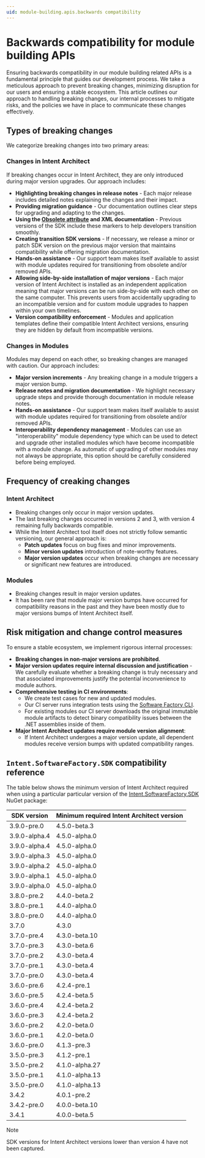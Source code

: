```yaml
---
uid: module-building.apis.backwards compatibility
---
```

# Backwards compatibility for module building APIs

Ensuring backwards compatibility in our module building related APIs is a fundamental principle that guides our development process. We take a meticulous approach to prevent breaking changes, minimizing disruption for our users and ensuring a stable ecosystem. This article outlines our approach to handling breaking changes, our internal processes to mitigate risks, and the policies we have in place to communicate these changes effectively.

## Types of breaking changes

We categorize breaking changes into two primary areas:

### Changes in Intent Architect

If breaking changes occur in Intent Architect, they are only introduced during major version upgrades. Our approach includes:

- **Highlighting breaking changes in release notes** - Each major release includes detailed notes explaining the changes and their impact.
- **Providing migration guidance** - Our documentation outlines clear steps for upgrading and adapting to the changes.
- **Using the [Obsolete attribute](https://learn.microsoft.com/dotnet/api/system.obsoleteattribute) and XML documentation** - Previous versions of the SDK include these markers to help developers transition smoothly.
- **Creating transition SDK versions** - If necessary, we release a minor or patch SDK version on the previous major version that maintains compatibility while offering migration documentation.
- **Hands-on assistance** - Our support team makes itself available to assist with module updates required for transitioning from obsolete and/or removed APIs.
- **Allowing side-by-side installation of major versions** - Each major version of Intent Architect is installed as an independent application meaning that major versions can be run side-by-side with each other on the same computer. This prevents users from accidentally upgrading to an incompatible version and for custom module upgrades to happen within your own timelines.
- **Version compatibility enforcement** - Modules and application templates define their compatible Intent Architect versions, ensuring they are hidden by default from incompatible versions.

### Changes in Modules

Modules may depend on each other, so breaking changes are managed with caution. Our approach includes:

- **Major version increments** - Any breaking change in a module triggers a major version bump.
- **Release notes and migration documentation** - We highlight necessary upgrade steps and provide thorough documentation in module release notes.
- **Hands-on assistance** - Our support team makes itself available to assist with module updates required for transitioning from obsolete and/or removed APIs.
- **Interoperability dependency management** - Modules can use an "interoperability" module dependency type which can be used to detect and upgrade other installed modules which have become incompatible with a module change. As automatic of upgrading of other modules may not always be appropriate, this option should be carefully considered before being employed.

## Frequency of creaking changes

### Intent Architect

- Breaking changes only occur in major version updates.
- The last breaking changes occurred in versions 2 and 3, with version 4 remaining fully backwards compatible.
- While the Intent Architect tool itself does not strictly follow semantic versioning, our general approach is:
  - **Patch updates** focus on bug fixes and minor improvements.
  - **Minor version updates** introduction of note-worthy features.
  - **Major version updates** occur when breaking changes are necessary or significant new features are introduced.

### Modules

- Breaking changes result in major version updates.
- It has been rare that module major version bumps have occurred for compatibility reasons in the past and they have been mostly due to major versions bumps of Intent Architect itself.

## Risk mitigation and change control measures

To ensure a stable ecosystem, we implement rigorous internal processes:

- **Breaking changes in non-major versions are prohibited**.
- **Major version updates require internal discussion and justification** - We carefully evaluate whether a breaking change is truly necessary and that associated improvements justify the potential inconvenience to module authors.
- **Comprehensive testing in CI environments**:
  - We create test cases for new and updated modules.
  - Our CI server runs integration tests using the [Software Factory CLI](xref:tools.software-factory-cli).
  - For existing modules our CI server downloads the original immutable module artifacts to detect binary compatibility issues between the .NET assemblies inside of them.
- **Major Intent Architect updates require module version alignment**:
  - If Intent Architect undergoes a major version update, all dependent modules receive version bumps with updated compatibility ranges.

## `Intent.SoftwareFactory.SDK` compatibility reference

The table below shows the minimum version of Intent Architect required when using a particular particular version of the [Intent.SoftwareFactory.SDK](https://www.nuget.org/packages/Intent.SoftwareFactory.SDK) NuGet package:

|SDK version   |Minimum required Intent Architect version|
|--------------|-----------------------------------------|
|3.9.0-pre.0   |4.5.0-beta.3|
|3.9.0-alpha.4 |4.5.0-alpha.0|
|3.9.0-alpha.4 |4.5.0-alpha.0|
|3.9.0-alpha.3 |4.5.0-alpha.0|
|3.9.0-alpha.2 |4.5.0-alpha.0|
|3.9.0-alpha.1 |4.5.0-alpha.0|
|3.9.0-alpha.0 |4.5.0-alpha.0|
|3.8.0-pre.2   |4.4.0-beta.2|
|3.8.0-pre.1   |4.4.0-alpha.0|
|3.8.0-pre.0   |4.4.0-alpha.0|
|3.7.0         |4.3.0|
|3.7.0-pre.4   |4.3.0-beta.10|
|3.7.0-pre.3   |4.3.0-beta.6|
|3.7.0-pre.2   |4.3.0-beta.4|
|3.7.0-pre.1   |4.3.0-beta.4|
|3.7.0-pre.0   |4.3.0-beta.4|
|3.6.0-pre.6   |4.2.4-pre.1|
|3.6.0-pre.5   |4.2.4-beta.5|
|3.6.0-pre.4   |4.2.4-beta.2|
|3.6.0-pre.3   |4.2.4-beta.2|
|3.6.0-pre.2   |4.2.0-beta.0|
|3.6.0-pre.1   |4.2.0-beta.0|
|3.6.0-pre.0   |4.1.3-pre.3|
|3.5.0-pre.3   |4.1.2-pre.1|
|3.5.0-pre.2   |4.1.0-alpha.27|
|3.5.0-pre.1   |4.1.0-alpha.13|
|3.5.0-pre.0   |4.1.0-alpha.13|
|3.4.2         |4.0.1-pre.2|
|3.4.2-pre.0   |4.0.0-beta.10|
|3.4.1         |4.0.0-beta.5|

> [!NOTE]
> SDK versions for Intent Architect versions lower than version 4 have not been captured.
